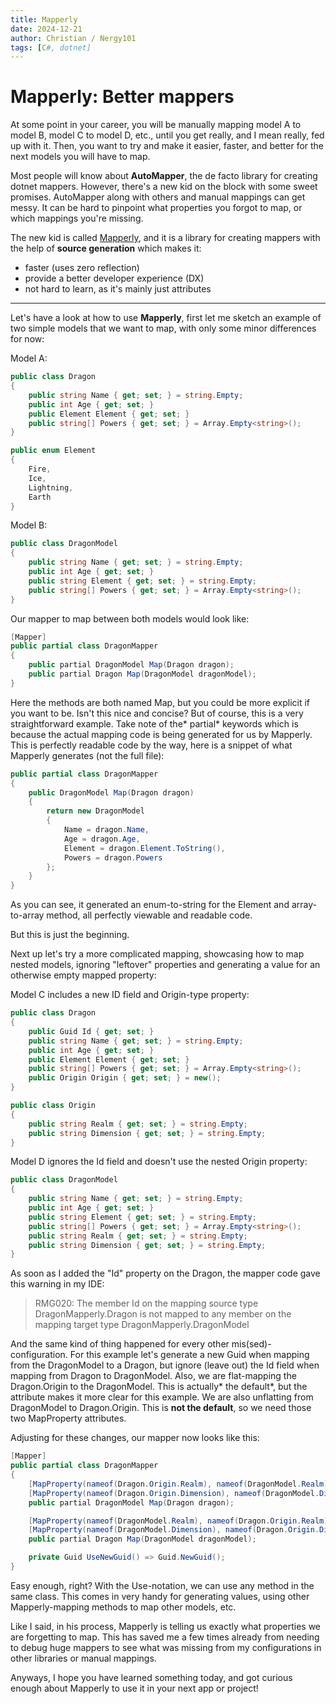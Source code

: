```yaml
---
title: Mapperly
date: 2024-12-21
author: Christian / Nergy101
tags: [C#, dotnet]
---
```


# Mapperly: Better mappers

At some point in your career, you will be manually mapping model A to model B, model C to model D, etc., until you get really, and I mean really, fed up with it. Then, you want to try and make it easier, faster, and better for the next models you will have to map.

Most people will know about **AutoMapper**, the de facto library for creating dotnet mappers. However, there's a new kid on the block with some sweet promises. AutoMapper along with others and manual mappings can get messy. It can be hard to pinpoint what properties you forgot to map, or which mappings you're missing.

The new kid is called [Mapperly](https://github.com/riok/mapperly), and it is a library for creating mappers with the help of **source generation** which makes it:

- faster (uses zero reflection)
- provide a better developer experience (DX)
- not hard to learn, as it's mainly just attributes

---

Let's have a look at how to use **Mapperly**, first let me sketch an example of two simple models that we want to map, with only some minor differences for now:

Model A:

```csharp
public class Dragon
{
    public string Name { get; set; } = string.Empty;
    public int Age { get; set; }
    public Element Element { get; set; }
    public string[] Powers { get; set; } = Array.Empty<string>();
}

public enum Element
{
    Fire,
    Ice,
    Lightning,
    Earth
}
```

Model B:

```csharp
public class DragonModel
{
    public string Name { get; set; } = string.Empty;
    public int Age { get; set; }
    public string Element { get; set; } = string.Empty;
    public string[] Powers { get; set; } = Array.Empty<string>();
}
```

Our mapper to map between both models would look like:

```csharp
[Mapper]
public partial class DragonMapper
{
    public partial DragonModel Map(Dragon dragon);
    public partial Dragon Map(DragonModel dragonModel);
}
```

Here the methods are both named Map, but you could be more explicit if you want to be. Isn't this nice and concise? But of course, this is a very straightforward example. Take note of the* partial* keywords which is because the actual mapping code is being generated for us by Mapperly. This is perfectly readable code by the way, here is a snippet of what Mapperly generates (not the full file):

```csharp
public partial class DragonMapper
{
    public DragonModel Map(Dragon dragon)
    {
        return new DragonModel
        {
            Name = dragon.Name,
            Age = dragon.Age,
            Element = dragon.Element.ToString(),
            Powers = dragon.Powers
        };
    }
}
```

As you can see, it generated an enum-to-string for the Element and array-to-array method, all perfectly viewable and readable code.

But this is just the beginning.

Next up let's try a more complicated mapping, showcasing how to map nested models, ignoring "leftover" properties and generating a value for an otherwise empty mapped property:

Model C includes a new ID field and Origin-type property:

```csharp
public class Dragon
{
    public Guid Id { get; set; }
    public string Name { get; set; } = string.Empty;
    public int Age { get; set; }
    public Element Element { get; set; }
    public string[] Powers { get; set; } = Array.Empty<string>();
    public Origin Origin { get; set; } = new();
}

public class Origin
{
    public string Realm { get; set; } = string.Empty;
    public string Dimension { get; set; } = string.Empty;
}
```

Model D ignores the Id field and doesn't use the nested Origin property:

```csharp
public class DragonModel
{
    public string Name { get; set; } = string.Empty;
    public int Age { get; set; }
    public string Element { get; set; } = string.Empty;
    public string[] Powers { get; set; } = Array.Empty<string>();
    public string Realm { get; set; } = string.Empty;
    public string Dimension { get; set; } = string.Empty;
}
```

As soon as I added the "Id" property on the Dragon, the mapper code gave this warning in my IDE:

> RMG020: The member Id on the mapping source type DragonMapperly.Dragon is not mapped to any member on the mapping target type DragonMapperly.DragonModel

And the same kind of thing happened for every other mis(sed)-configuration. For this example let's generate a new Guid when mapping from the DragonModel to a Dragon, but ignore (leave out) the Id field when mapping from Dragon to DragonModel. Also, we are flat-mapping the Dragon.Origin to the DragonModel. This is actually* the default*, but the attribute makes it more clear for this example. We are also unflatting from DragonModel to Dragon.Origin. This is **not the default**, so we need those two MapProperty attributes.

Adjusting for these changes, our mapper now looks like this:

```csharp
[Mapper]
public partial class DragonMapper
{
    [MapProperty(nameof(Dragon.Origin.Realm), nameof(DragonModel.Realm))]
    [MapProperty(nameof(Dragon.Origin.Dimension), nameof(DragonModel.Dimension))]
    public partial DragonModel Map(Dragon dragon);

    [MapProperty(nameof(DragonModel.Realm), nameof(Dragon.Origin.Realm))]
    [MapProperty(nameof(DragonModel.Dimension), nameof(Dragon.Origin.Dimension))]
    public partial Dragon Map(DragonModel dragonModel);

    private Guid UseNewGuid() => Guid.NewGuid();
}
```

Easy enough, right? With the Use-notation, we can use any method in the same class. This comes in very handy for generating values, using other Mapperly-mapping methods to map other models, etc.

Like I said, in his process, Mapperly is telling us exactly what properties we are forgetting to map. This has saved me a few times already from needing to debug huge mappers to see what was missing from my configurations in other libraries or manual mappings.

Anyways, I hope you have learned something today, and got curious enough about Mapperly to use it in your next app or project!
